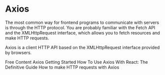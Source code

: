 # Axios

The most common way for frontend programs to communicate with servers is through the HTTP protocol. You are probably familiar with the Fetch API and the XMLHttpRequest interface, which allows you to fetch resources and make HTTP requests.

Axios is a client HTTP API based on the XMLHttpRequest interface provided by browsers.

<ResourceGroupTitle>Free Content</ResourceGroupTitle>
<BadgeLink colorScheme='blue' badgeText='Official Docs' href='https://axios-http.com/docs/intro'>Axios Getting Started</BadgeLink>
<BadgeLink colorScheme='yellow' badgeText='Read' href='https://www.freecodecamp.org/news/how-to-use-axios-with-react/'>How To Use Axios With React: The Definitive Guide</BadgeLink>
<BadgeLink colorScheme='yellow' badgeText='Read' href='https://blog.logrocket.com/how-to-make-http-requests-like-a-pro-with-axios/#why'>How to make HTTP requests with Axios</BadgeLink>
